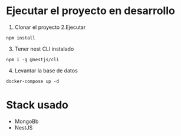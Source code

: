# Ejecutar el proyecto en desarrollo

1. Clonar el proyecto
   2.Ejecutar

```
npm install
```

3. Tener nest CLI instalado

```
npm i -g @nestjs/cli
```

4. Levantar la base de datos

```1
docker-compose up -d

```

# Stack usado

- MongoBb
- NestJS
